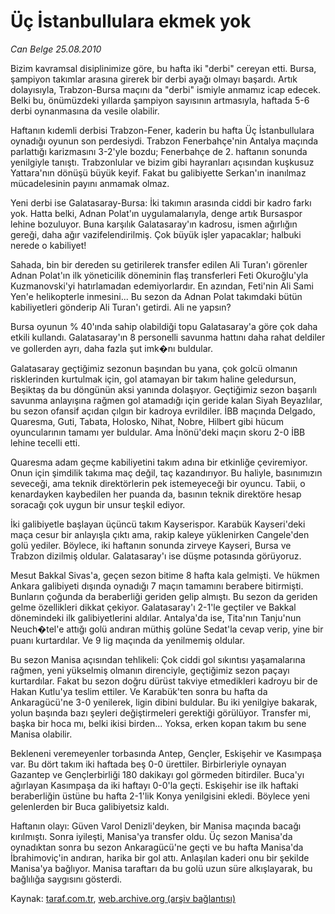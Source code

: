 # Üç İstanbullulara ekmek yok

*Can Belge 25.08.2010*

<div class="yazi"><p>Bizim kavramsal disiplinimize göre, bu hafta iki "derbi" cereyan etti. Bursa, şampiyon takımlar arasına girerek bir derbi ayağı olmayı başardı. Artık dolayısıyla, Trabzon-Bursa maçını da "derbi" ismiyle anmamız icap edecek. Belki bu, önümüzdeki yıllarda şampiyon sayısının artmasıyla, haftada 5-6 derbi oynanmasına da vesile olabilir.</p>
<p>Haftanın kıdemli derbisi Trabzon-Fener, kaderin bu hafta Üç İstanbullulara oynadığı oyunun son perdesiydi. Trabzon Fenerbahçe'nin Antalya maçında parlattığı karizmasını 3-2'yle bozdu; Fenerbahçe de 2. haftanın sonunda yenilgiyle tanıştı. Trabzonlular ve bizim gibi hayranları açısından kuşkusuz Yattara'nın dönüşü büyük keyif. Fakat bu galibiyette Serkan'ın inanılmaz mücadelesinin payını anmamak olmaz.</p>
<p>Yeni derbi ise Galatasaray-Bursa: İki takımın arasında ciddi bir kadro farkı yok. Hatta belki, Adnan Polat'ın uygulamalarıyla, denge artık Bursaspor lehine bozuluyor. Buna karşılık Galatasaray'ın kadrosu, ismen ağırlığın gereği, daha ağır vazifelendirilmiş. Çok büyük işler yapacaklar; halbuki nerede o kabiliyet!</p>
<p>Sahada, bin bir dereden su getirilerek transfer edilen Ali Turan'ı görenler Adnan Polat'ın ilk yöneticilik döneminin flaş transferleri Feti Okuroğlu'yla Kuzmanovski'yi hatırlamadan edemiyorlardır. En azından, Feti'nin Ali Sami Yen'e helikopterle inmesini... Bu sezon da Adnan Polat takımdaki bütün kabiliyetleri gönderip Ali Turan'ı getirdi. Ali ne yapsın?</p>
<p>Bursa oyunun % 40'ında sahip olabildiği topu Galatasaray'a göre çok daha etkili kullandı. Galatasaray'ın 8 personelli savunma hattını daha rahat deldiler ve gollerden ayrı, daha fazla şut imk�nı buldular.</p>
<p>Galatasaray geçtiğimiz sezonun başından bu yana, çok golcü olmanın risklerinden kurtulmak için, gol atamayan bir takım haline geledursun, Beşiktaş da bu döngünün aksi yanında dolaşıyor. Geçtiğimiz sezon başarılı savunma anlayışına rağmen gol atamadığı için geride kalan Siyah Beyazlılar, bu sezon ofansif açıdan çılgın bir kadroya evrildiler. İBB maçında Delgado, Quaresma, Guti, Tabata, Holosko, Nihat, Nobre, Hilbert gibi hücum oyuncularının tamamı yer buldular. Ama İnönü'deki maçın skoru 2-0 İBB lehine tecelli etti.</p>
<p>Quaresma adam geçme kabiliyetini takım adına bir etkinliğe çeviremiyor. Onun için şimdilik takıma maç değil, taç kazandırıyor. Bu haliyle, basınımızın seveceği, ama teknik direktörlerin pek istemeyeceği bir oyuncu. Tabii, o kenardayken kaybedilen her puanda da, basının teknik direktöre hesap soracağı çok uygun bir unsur teşkil ediyor.</p>
<p>İki galibiyetle başlayan üçüncü takım Kayserispor. Karabük Kayseri'deki maça cesur bir anlayışla çıktı ama, rakip kaleye yüklenirken Cangele'den golü yediler. Böylece, iki haftanın sonunda zirveye Kayseri, Bursa ve Trabzon dizilmiş oldular. Galatasaray'ı ise düşme potasında görüyoruz.</p>
<p>Mesut Bakkal Sivas'a, geçen sezon bitime 8 hafta kala gelmişti. Ve hükmen Ankara galibiyeti dışında oynadığı 7 maçın tamamını berabere bitirmişti. Bunların çoğunda da beraberliği geriden gelip almıştı. Bu sezon da geriden gelme özellikleri dikkat çekiyor. Galatasaray'ı 2-1'le geçtiler ve Bakkal dönemindeki ilk galibiyetlerini aldılar. Antalya'da ise, Tita'nın Tanju'nun Neuch�tel'e attığı golü andıran müthiş golüne Sedat'la cevap verip, yine bir puanı kurtardılar. Ve 9 lig maçında da yenilmemiş oldular.</p>
<p>Bu sezon Manisa açısından tehlikeli: Çok ciddi gol sıkıntısı yaşamalarına rağmen, yeni yükselmiş olmanın direnciyle, geçtiğimiz sezon paçayı kurtardılar. Fakat bu sezon doğru dürüst takviye etmedikleri kadroyu bir de Hakan Kutlu'ya teslim ettiler. Ve Karabük'ten sonra bu hafta da Ankaragücü'ne 3-0 yenilerek, ligin dibini buldular. Bu iki yenilgiye bakarak, yolun başında bazı şeyleri değiştirmeleri gerektiği görülüyor. Transfer mi, başka bir hoca mı, belki ikisi birden... Yoksa, erken kopan takım bu sene Manisa olabilir.</p>
<p>Bekleneni veremeyenler torbasında Antep, Gençler, Eskişehir ve Kasımpaşa var. Bu dört takım iki haftada beş 0-0 ürettiler. Birbirleriyle oynayan Gazantep ve Gençlerbirliği 180 dakikayı gol görmeden bitirdiler. Buca'yı ağırlayan Kasımpaşa da iki haftayı 0-0'la geçti. Eskişehir ise ilk haftaki beraberliğin üstüne bu hafta 2-1'lik Konya yenilgisini ekledi. Böylece yeni gelenlerden bir Buca galibiyetsiz kaldı.</p>
<p>Haftanın olayı: Güven Varol Denizli'deyken, bir Manisa maçında bacağı kırılmıştı. Sonra iyileşti, Manisa'ya transfer oldu. Üç sezon Manisa'da oynadıktan sonra bu sezon Ankaragücü'ne geçti ve bu hafta Manisa'da İbrahimoviç'in andıran, harika bir gol attı. Anlaşılan kaderi onu bir şekilde Manisa'ya bağlıyor. Manisa taraftarı da bu golü uzun süre alkışlayarak, bu bağlılığa saygısını gösterdi.</p></div>

Kaynak: [taraf.com.tr](http://www.taraf.com.tr:80/can-belge/makale-uc-istanbullulara-ekmek-yok.htm), [web.archive.org (arşiv bağlantısı)](http://web.archive.org/web/20100827000028/http://www.taraf.com.tr:80/can-belge/makale-uc-istanbullulara-ekmek-yok.htm)
